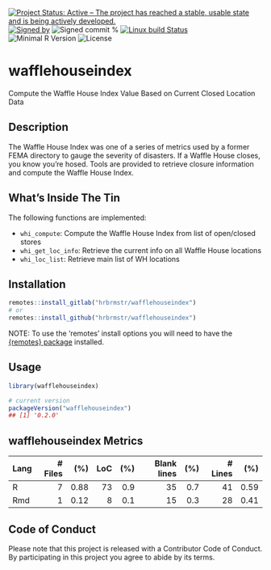 
[![Project Status: Active – The project has reached a stable, usable
state and is being actively
developed.](https://www.repostatus.org/badges/latest/active.svg)](https://www.repostatus.org/#active)
[![Signed
by](https://img.shields.io/badge/Keybase-Verified-brightgreen.svg)](https://keybase.io/hrbrmstr)
![Signed commit
%](https://img.shields.io/badge/Signed_Commits-100%25-lightgrey.svg)
[![Linux build
Status](https://travis-ci.org/hrbrmstr/wafflehouseindex.svg?branch=master)](https://travis-ci.org/hrbrmstr/wafflehouseindex)  
![Minimal R
Version](https://img.shields.io/badge/R%3E%3D-3.2.0-blue.svg)
![License](https://img.shields.io/badge/License-MIT-blue.svg)

# wafflehouseindex

Compute the Waffle House Index Value Based on Current Closed Location
Data

## Description

The Waffle House Index was one of a series of metrics used by a former
FEMA directory to gauge the severity of disasters. If a Waffle House
closes, you know you’re hosed. Tools are provided to retrieve closure
information and compute the Waffle House Index.

## What’s Inside The Tin

The following functions are implemented:

  - `whi_compute`: Compute the Waffle House Index from list of
    open/closed stores
  - `whi_get_loc_info`: Retrieve the current info on all Waffle House
    locations
  - `whi_loc_list`: Retrieve main list of WH locations

## Installation

``` r
remotes::install_gitlab("hrbrmstr/wafflehouseindex")
# or
remotes::install_github("hrbrmstr/wafflehouseindex")
```

NOTE: To use the ‘remotes’ install options you will need to have the
[{remotes} package](https://github.com/r-lib/remotes) installed.

## Usage

``` r
library(wafflehouseindex)

# current version
packageVersion("wafflehouseindex")
## [1] '0.2.0'
```

## wafflehouseindex Metrics

| Lang | \# Files |  (%) | LoC | (%) | Blank lines | (%) | \# Lines |  (%) |
| :--- | -------: | ---: | --: | --: | ----------: | --: | -------: | ---: |
| R    |        7 | 0.88 |  73 | 0.9 |          35 | 0.7 |       41 | 0.59 |
| Rmd  |        1 | 0.12 |   8 | 0.1 |          15 | 0.3 |       28 | 0.41 |

## Code of Conduct

Please note that this project is released with a Contributor Code of
Conduct. By participating in this project you agree to abide by its
terms.

